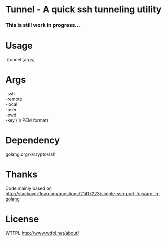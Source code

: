 Tunnel - A quick ssh tunneling utility
======================================

### This is still work in progress... ###

Usage
=====
./tunnel [args]

Args
====
-ssh  
-remote  
-local  
-user  
-pwd  
-key (in PEM format) 

Dependency
==========
golang.org/x/crypto/ssh

Thanks
======
Code mainly based on http://stackoverflow.com/questions/21417223/simple-ssh-port-forward-in-golang

License
======
WTFPL http://www.wtfpl.net/about/

